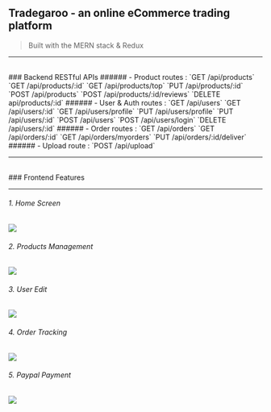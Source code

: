 ## Tradegaroo - an online eCommerce trading platform

> Built with the MERN stack & Redux

------------
<br />
### Backend RESTful APIs
###### - Product routes :
`GET /api/products`
`GET /api/products/:id`
`GET /api/products/top`
`PUT /api/products/:id`
`POST /api/products`
`POST /api/products/:id/reviews`
`DELETE api/products/:id`
###### - User & Auth routes :
`GET /api/users`
`GET /api/users/:id`
`GET /api/users/profile`
`PUT /api/users/profile`
`PUT /api/users/:id`
`POST /api/users`
`POST /api/users/login`
`DELETE /api/users/:id`
###### - Order routes :
`GET /api/orders`
`GET /api/orders/:id`
`GET /api/orders/myorders`
`PUT /api/orders/:id/deliver`
###### - Upload route :
`POST /api/upload`


------------
<br />
### Frontend Features

------------
###### 1. Home Screen
![](https://res.cloudinary.com/dsk0gjgdw/image/upload/v1655205270/Tradegaroo/home_awjd5z.png)


###### 2. Products Management
![](https://res.cloudinary.com/dsk0gjgdw/image/upload/v1655205270/Tradegaroo/products_yvdh3f.png)


###### 3. User Edit
![](https://res.cloudinary.com/dsk0gjgdw/image/upload/v1655205686/Tradegaroo/users_nowmuo.png)


###### 4. Order Tracking
![](https://res.cloudinary.com/dsk0gjgdw/image/upload/v1655205270/Tradegaroo/orders_n03apx.png)

###### 5. Paypal Payment
![](https://res.cloudinary.com/dsk0gjgdw/image/upload/v1655205270/Tradegaroo/Paypal_hrggo6.png)